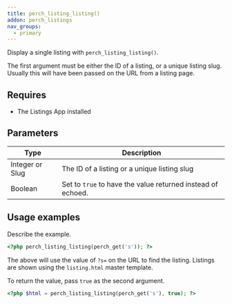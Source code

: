 ```yaml
---
title: perch_listing_listing()
addon: perch_listings
nav_groups:
  - primary
---
```


Display a single listing with `perch_listing_listing()`.

The first argument must be either the ID of a listing, or a unique listing slug. Usually this will have been passed on the URL from a  listing page.

## Requires

- The Listings App installed

## Parameters

| Type | Description                                                 |
|-|-------------------------------------------------------------|
| Integer or Slug   | The ID of a listing or a unique listing slug                   |
| Boolean | Set to `true` to have the value returned instead of echoed. |

## Usage examples

Describe the example.

```php
<?php perch_listing_listing(perch_get('s')); ?>
```

The above will use the value of `?s=` on the URL to find the listing. Listings are shown using the `listing.html` master template.

To return the value, pass `true` as the second argument.

```php
<?php $html = perch_listing_listing(perch_get('s'), true); ?>
```
